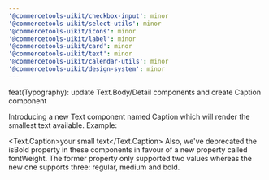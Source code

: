 ```yaml
---
'@commercetools-uikit/checkbox-input': minor
'@commercetools-uikit/select-utils': minor
'@commercetools-uikit/icons': minor
'@commercetools-uikit/label': minor
'@commercetools-uikit/card': minor
'@commercetools-uikit/text': minor
'@commercetools-uikit/calendar-utils': minor
'@commercetools-uikit/design-system': minor
---
```


feat(Typography): update Text.Body/Detail components and create Caption component

Introducing a new Text component named Caption which will render the smallest text available.
Example:

<Text.Caption>your small text</Text.Caption>
Also, we've deprecated the isBold property in these components in favour of a new property called fontWeight.
The former property only supported two values whereas the new one supports three: regular, medium and bold.
